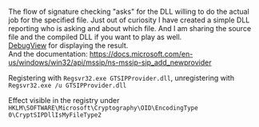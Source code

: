 The flow of signature checking "asks" for the DLL willing to do the actual job for the specified file. Just out of curiosity I have created a simple DLL reporting who is asking and about which file. And I am sharing the source file and the compiled DLL if you want to play as well. <br>
[DebugView](https://docs.microsoft.com/en-us/sysinternals/downloads/debugview) for displaying the result.<br>
And the documentation: https://docs.microsoft.com/en-us/windows/win32/api/mssip/ns-mssip-sip_add_newprovider

Registering with `Regsvr32.exe GTSIPProvider.dll`, unregistering with `Regsvr32.exe /u GTSIPProvider.dll`<p>
Effect visible in the registry under `HKLM\SOFTWARE\Microsoft\Cryptography\OID\EncodingType 0\CryptSIPDllIsMyFileType2`
